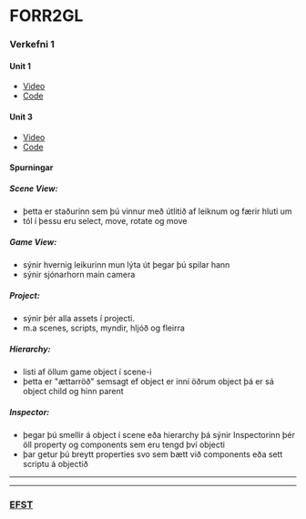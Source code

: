 # FORR2GL
### Verkefni 1
#### Unit 1
* [Video](https://youtu.be/9rKgey_is_8?si=nQRAE9zgP25H8NhI)
* [Code](code/verkefni1/Unit1)
#### Unit 3
* [Video](https://youtu.be/Q96G7RdibkE)
* [Code](code/verkefni1/Unit3)

#### Spurningar

##### Scene View:
* þetta er staðurinn sem þú vinnur með útlitið af leiknum og færir hluti um
* tól í þessu eru select, move, rotate og move
  
#####  Game View:
* sýnir hvernig leikurinn mun lýta út þegar þú spilar hann
* sýnir sjónarhorn main camera

##### Project:
* sýnir þér alla assets í projecti.
* m.a scenes, scripts, myndir, hljóð og fleirra
  
##### Hierarchy:
* listi af öllum game object í scene-i
* þetta er "ættarröð" semsagt ef object er inní öðrum object þá er sá object child og hinn parent
##### Inspector:
* þegar þú smellir á object í scene eða hierarchy þá sýnir Inspectorinn þér öll property og components sem eru tengd því objecti
* þar getur þú breytt properties svo sem bætt við components eða sett scriptu á objectið

---

---
### [EFST]([FORR2GL](https://github.com/bjornthor21/FORR2GL/blob/main/README.md#forr2gl)https://github.com/bjornthor21/FORR2GL/blob/main/README.md#forr2gl)
